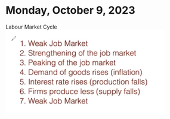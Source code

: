 # Monday, October 9, 2023

Labour Market Cycle
![Temp - Labour Market Cycle](../attachments/2023-10-09-image.png)
